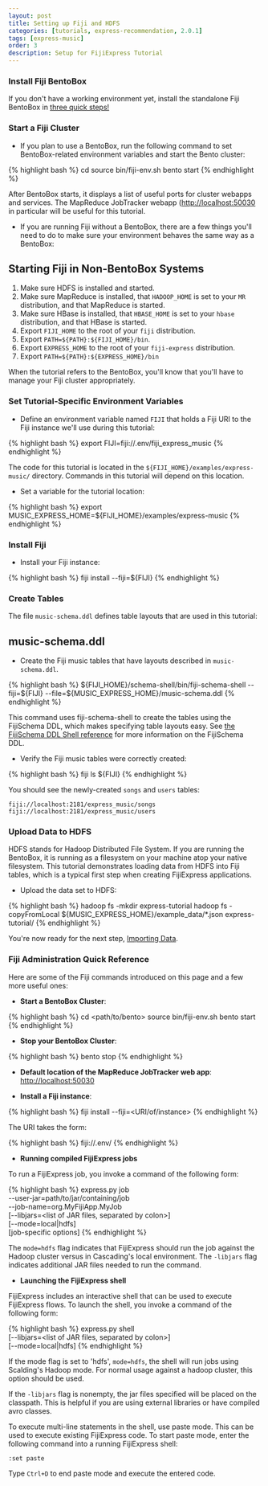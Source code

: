 ```yaml
---
layout: post
title: Setting up Fiji and HDFS
categories: [tutorials, express-recommendation, 2.0.1]
tags: [express-music]
order: 3
description: Setup for FijiExpress Tutorial
---
```


### Install Fiji BentoBox

If you don't have a working environment yet, install the standalone Fiji BentoBox in [three quick
steps!](http://www.fiji.org/#tryit)

### Start a Fiji Cluster

*  If you plan to use a BentoBox, run the following command to set BentoBox-related environment
   variables and start the Bento cluster:

<div class="userinput">
{% highlight bash %}
cd <path/to/bento>
source bin/fiji-env.sh
bento start
{% endhighlight %}
</div>

After BentoBox starts, it displays a list of useful ports for cluster webapps and services.  The
MapReduce JobTracker webapp ([http://localhost:50030](http://localhost:50030) in particular will be
useful for this tutorial.


-  If you are running Fiji without a BentoBox, there are a few things you'll need to do to make sure
   your environment behaves the same way as a BentoBox:


<div id="accordion-container">
  <h2 class="accordion-header">Starting Fiji in Non-BentoBox Systems </h2>
  <div class="accordion-content">
<ol>
<li>Make sure HDFS is installed and started.</li>
<li>Make sure MapReduce is installed, that <code>HADOOP_HOME</code> is set to your
	<code>MR</code> distribution, and that MapReduce is started.</li>
<li>Make sure HBase is installed, that <code>HBASE_HOME</code> is set to your <code>hbase</code>
	distribution, and that HBase is started.</li>
<li>Export <code>FIJI_HOME</code> to the root of your <code>fiji</code> distribution.</li>
<li>Export <code>PATH=${PATH}:${FIJI_HOME}/bin</code>.</li>
<li>Export <code>EXPRESS_HOME</code> to the root of your <code>fiji-express</code> distribution.</li>
<li>Export <code>PATH=${PATH}:${EXPRESS_HOME}/bin</code></li>
</ol>
  </div>
</div>

When the tutorial refers to the BentoBox, you'll know that you'll have to manage your
Fiji cluster appropriately.

### Set Tutorial-Specific Environment Variables

*  Define an environment variable named `FIJI` that holds a Fiji URI to the Fiji
instance we'll use during this tutorial:

<div class="userinput">
{% highlight bash %}
export FIJI=fiji://.env/fiji_express_music
{% endhighlight %}
</div>

The code for this tutorial is located in the `${FIJI_HOME}/examples/express-music/` directory.
Commands in this tutorial will depend on this location.

*  Set a variable for the tutorial location:

<div class="userinput">
{% highlight bash %}
export MUSIC_EXPRESS_HOME=${FIJI_HOME}/examples/express-music
{% endhighlight %}
</div>

### Install Fiji

*  Install your Fiji instance:

<div class="userinput">
{% highlight bash %}
fiji install --fiji=${FIJI}
{% endhighlight %}
</div>

### Create Tables

The file `music-schema.ddl` defines table layouts that are used in this tutorial:
<div id="accordion-container">
  <h2 class="accordion-header"> music-schema.ddl </h2>
  <div class="accordion-content">
    <script src="http://gist-it.appspot.com/github/fijiproject/fiji-express-music/raw/fiji-express-music-2.0.1/src/main/resources/org/fiji/express/music/music-schema.ddl"> </script>
  </div>
</div>

*  Create the Fiji music tables that have layouts described in `music-schema.ddl`.

<div class="userinput">
{% highlight bash %}
${FIJI_HOME}/schema-shell/bin/fiji-schema-shell --fiji=${FIJI} --file=${MUSIC_EXPRESS_HOME}/music-schema.ddl
{% endhighlight %}
</div>

This command uses fiji-schema-shell
to create the tables using the FijiSchema DDL, which makes specifying table layouts easy.
See [the FijiSchema DDL Shell reference]({{site.userguide_schema_1_4_1}}/schema-shell-ddl-ref)
for more information on the FijiSchema DDL.

*  Verify the Fiji music tables were correctly created:

<div class="userinput">
{% highlight bash %}
fiji ls ${FIJI}
{% endhighlight %}
</div>

You should see the newly-created `songs` and `users` tables:

    fiji://localhost:2181/express_music/songs
    fiji://localhost:2181/express_music/users

### Upload Data to HDFS

HDFS stands for Hadoop Distributed File System.  If you are running the BentoBox,
it is running as a filesystem on your machine atop your native filesystem.
This tutorial demonstrates loading data from HDFS into Fiji tables, which is a typical
first step when creating FijiExpress applications.

*  Upload the data set to HDFS:

<div class="userinput">
{% highlight bash %}
hadoop fs -mkdir express-tutorial
hadoop fs -copyFromLocal ${MUSIC_EXPRESS_HOME}/example_data/*.json express-tutorial/
{% endhighlight %}
</div>

You're now ready for the next step, [Importing Data](../express-importing-data).

### Fiji Administration Quick Reference

Here are some of the Fiji commands introduced on this page and a few more useful ones:

+ **Start a BentoBox Cluster**:

{% highlight bash %}
cd <path/to/bento>
source bin/fiji-env.sh
bento start
{% endhighlight %}

+ **Stop your BentoBox Cluster**:

{% highlight bash %}
bento stop
{% endhighlight %}

+ **Default location of the MapReduce JobTracker web app**:
[http://localhost:50030](http://localhost:50030)

+ **Install a Fiji instance**:

{% highlight bash %}
fiji install --fiji=<URI/of/instance>
{% endhighlight %}

The URI takes the form:

{% highlight bash %}
fiji://.env/<instance name>
{% endhighlight %}

+ **Running compiled FijiExpress jobs**

To run a FijiExpress job, you invoke a command of the following form:

{% highlight bash %}
express.py job \
    --user-jar=path/to/jar/containing/job \
    --job-name=org.MyFijiApp.MyJob \
    [--libjars=<list of JAR files, separated by colon>] \
    [--mode=local|hdfs] \
    [job-specific options]
{% endhighlight %}

The `mode=hdfs` flag indicates that FijiExpress should run the job against the Hadoop cluster
versus in Cascading's local environment.  The `-libjars` flag indicates additional JAR files needed
to run the command.

+ **Launching the FijiExpress shell**

FijiExpress includes an interactive shell that can be used to execute FijiExpress flows. To launch
the shell, you invoke a command of the following form:

{% highlight bash %}
express.py shell \
    [--libjars=<list of JAR files, separated by colon>] \
    [--mode=local|hdfs]
{% endhighlight %}

If the mode flag is set to 'hdfs', `mode=hdfs`, the shell will run jobs using Scalding's Hadoop
mode. For normal usage against a hadoop cluster, this option should be used.

If the `-libjars` flag is nonempty, the jar files specified will be placed on the classpath.
This is helpful if you are using external libraries or have compiled avro classes.

To execute multi-line statements in the shell, use paste mode. This can be used to execute existing
FijiExpress code. To start paste mode, enter the following command into a running FijiExpress shell:

    :set paste

Type `Ctrl+D` to end paste mode and execute the entered code.
